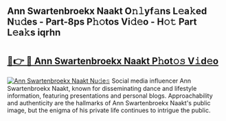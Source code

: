 ## Ann Swartenbroekx Naakt O𝚗𝚕yf𝚊ns L𝚎a𝚔ed N𝚞𝚍es - Part-8ps P𝚑𝚘tos Vi𝚍𝚎o - H𝚘𝚝 Part L𝚎a𝚔s iqrhn

# <h2><a href="http://kf3bsq.oniu.top/?m=Ann+Swartenbroekx+Naakt">🔗👉 🔴 Ann Swartenbroekx Naakt P𝚑ot𝚘𝚜 V𝚒d𝚎o</a></h2>

[![Ann Swartenbroekx Naakt Nu𝚍e𝚜](https://i.imgur.com/0qMVB7G.gif)](http://kf3bsq.oniu.top/?m=Ann+Swartenbroekx+Naakt)
Social media influencer Ann Swartenbroekx Naakt, known for disseminating dance and lifestyle information, featuring presentations and personal blogs. Approachability and authenticity are the hallmarks of Ann Swartenbroekx Naakt's public image, but the enigma of his private life continues to intrigue the public.  
